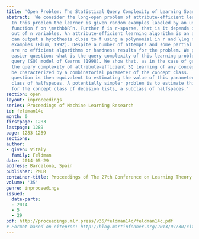 ```yaml
---
title: 'Open Problem: The Statistical Query Complexity of Learning Sparse Halfspaces'
abstract: 'We consider the long-open problem of attribute-efficient learning of halfspaces.
  In this problem the learner is given random examples labeled by an unknown halfspace
  function f on \mathbbR^n. Further f is r-sparse, that is it depends on at most r
  out of n variables. An attribute-efficient learning algorithm is an algorithm that
  can output a hypothesis close to f using a polynomial in r and \log n number of
  examples (Blum, 1992). Despite a number of attempts and some partial progress, there
  are no efficient algorithms or hardness results for the problem. We propose a potentially
  easier question: what is the query complexity of this learning problem in the statistical
  query (SQ) model of Kearns (1998). We show that, as in the case of general PAC learning,
  the query complexity of attribute-efficient SQ learning of any concept class can
  be characterized by a combinatorial parameter of the concept class. The proposed
  question is then equivalent to estimating the value of this parameter for the concept
  class of halfspaces. A potentially simpler problem is to estimate this parameter
  for the concept class of decision lists, a subclass of halfspaces.'
section: open
layout: inproceedings
series: Proceedings of Machine Learning Research
id: feldman14c
month: 0
firstpage: 1283
lastpage: 1289
page: 1283-1289
sections: 
author:
- given: Vitaly
  family: Feldman
date: 2014-05-29
address: Barcelona, Spain
publisher: PMLR
container-title: Proceedings of The 27th Conference on Learning Theory
volume: '35'
genre: inproceedings
issued:
  date-parts:
  - 2014
  - 5
  - 29
pdf: http://proceedings.mlr.press/v35/feldman14c/feldman14c.pdf
# Format based on citeproc: http://blog.martinfenner.org/2013/07/30/citeproc-yaml-for-bibliographies/
---
```

